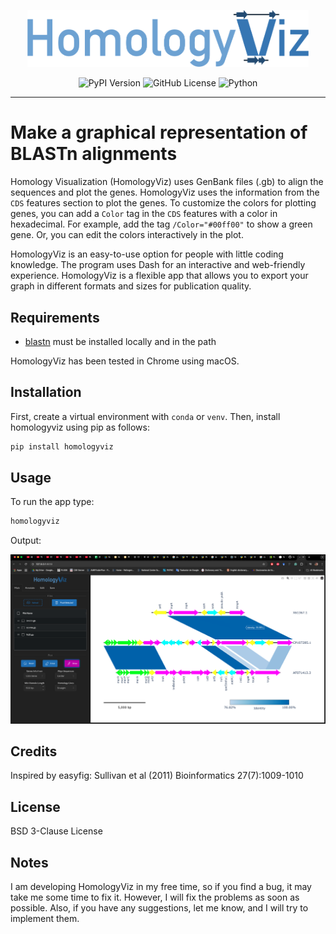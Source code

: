<p align="center">
   <img src="https://raw.githubusercontent.com/ivanmugu/homologyviz/refs/heads/main/src/homologyviz/images/logo.png" alt="HomologyViz" width="450">
</p>

<div align="center">

![PyPI Version](https://img.shields.io/pypi/v/homologyviz)
![GitHub License](https://img.shields.io/github/license/ivanmugu/homologyviz)
![Python](https://img.shields.io/badge/python-3.11-blue.svg)

</div>

---

# Make a graphical representation of BLASTn alignments
Homology Visualization (HomologyViz) uses GenBank files (.gb) to align the sequences and plot the genes. HomologyViz uses the information from the `CDS` features section to plot the genes. To customize the colors for plotting genes, you can add a `Color` tag in the `CDS` features with a color in hexadecimal. For example, add the tag `/Color="#00ff00"` to show a green gene. Or, you can edit the colors interactively in the plot.

HomologyViz is an easy-to-use option for people with little coding knowledge. The program uses Dash for an interactive and web-friendly experience. HomologyViz is a flexible app that allows you to export your graph in different formats and sizes for publication quality.

## Requirements

- [blastn](https://www.ncbi.nlm.nih.gov/books/NBK569861/) must be installed
  locally and in the path

HomologyViz has been tested in Chrome using macOS.

## Installation

First, create a virtual environment with `conda` or `venv`. Then, install
homologyviz using pip as follows:

```bash
pip install homologyviz
```

## Usage

To run the app type:

```bash
homologyviz
```

Output:
<p align="center">
   <img src="https://raw.githubusercontent.com/ivanmugu/homologyviz/refs/heads/main/src/homologyviz/images/HomologyViz_app.png" alt="HomologyViz" width="600">
</p>


## Credits

Inspired by easyfig: Sullivan et al (2011) Bioinformatics 27(7):1009-1010

## License

BSD 3-Clause License

## Notes

I am developing HomologyViz in my free time, so if you find a bug, it may take me some time to fix it. However, I will fix the problems as soon as possible. Also, if you have any suggestions, let me know, and I will try to implement them.
